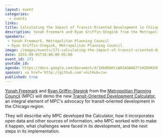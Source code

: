 ```yaml
---
layout: event
categories: 
  - events
links:
title: Calculating the Impact of Transit-Oriented Development in Chicago
description: Yonah Freemark and Ryan Griffin-Stegink from the Metropolitan Planning Council (MPC) will demo the new Transit-Oriented Development Calculator, an integral element of MPC’s advocacy for transit-oriented development in the Chicago region.
speakers:
 - Yonah Freemark, Metropolitan Planning Council
 - Ryan Griffin-Stegink, Metropolitan Planning Council
image: /images/events/171-calculating-the-impact-of-transit-oriented-development-in-chicago.png
date: 2015-09-01T18:00:00-05:00
event_id: 171
youtube_id: 
agenda: https://docs.google.com/document/d/1HkH6bKtiWXIAGWA677iH2DXKXV9_Z1AOSfpFzcDyv28/edit#
sponsor: <a href='http://github.com'>GitHub</a>
published: true
---
```


[Yonah Freemark](https://twitter.com/yfreemark) and [Ryan Griffin-Stegink](https://www.linkedin.com/pub/ryan-griffin-stegink/64/b92/b7b) from the [Metropolitan Planning Council](http://www.metroplanning.org) (MPC) will demo the new [Transit-Oriented Development Calculator](http://growchicago.metroplanning.org), an integral element of MPC's advocacy for transit-oriented development in the Chicago region. 

They will describe why MPC developed the Calculator, how it incorporates open data and other sources of information, who MPC worked with to make it happen, what challenges were faced in its development, and the next steps in its implementation.